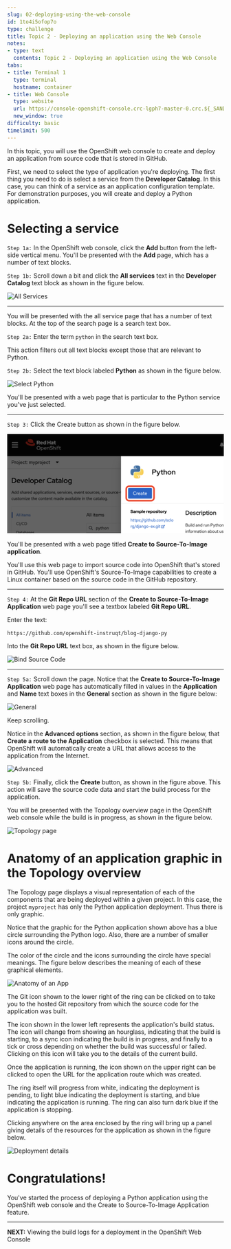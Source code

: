```yaml
---
slug: 02-deploying-using-the-web-console
id: 1to4i5ofop7o
type: challenge
title: Topic 2 - Deploying an application using the Web Console
notes:
- type: text
  contents: Topic 2 - Deploying an application using the Web Console
tabs:
- title: Terminal 1
  type: terminal
  hostname: container
- title: Web Console
  type: website
  url: https://console-openshift-console.crc-lgph7-master-0.crc.${_SANDBOX_ID}.instruqt.io
  new_window: true
difficulty: basic
timelimit: 500
---
```


In this topic, you will use the OpenShift web console to create and deploy an application from source code that is stored in GitHub.

First, we need to select the type of application you're deploying. The first thing you need to do is select a service from the **Developer Catalog**. In this case, you can think of a service as an application configuration template. For demonstration purposes, you will create and deploy a Python application.

# Selecting a service

`Step 1a:` In the OpenShift web console, click the **Add** button from the left-side vertical menu. You'll be presented with the **Add** page, which has a number of text blocks.

`Step 1b:` Scroll down a bit and click the **All services** text in the **Developer Catalog** text block as shown in the figure below.

![All Services](../assets/all-services.png)

----

You will be presented with the all service page that has a number of text blocks. At the top of the search page is a search text box.

`Step 2a:` Enter the term `python` in the search text box.

This action filters out all text blocks except those that are relevant to Python.

`Step 2b:` Select the text block labeled **Python** as shown in the figure below.

![Select Python](../assets/select-python.png)

You'll be presented with a web page that is particular to the Python service you've just selected.

----

`Step 3:` Click the Create button as shown in the figure below.

![Create app](../assets/app-create.png)

You'll be presented with a web page titled **Create to Source-To-Image application**.

You'll use this web page to import source code into OpenShift that's stored in GitHub. You'll use OpenShift's Source-To-Image capabilities to create a Linux container based on the source code in the GitHub repository.

----

`Step 4:`  At the **Git Repo URL** section of the **Create to Source-To-Image Application** web page you'll see a textbox labeled **Git Repo URL**.

Enter the text:

```
https://github.com/openshift-instruqt/blog-django-py
```

Into the **Git Repo URL** text box, as shown in the figure below.

![Bind Source Code](../assets/app-git.png)

----

`Step 5a:` Scroll down the page. Notice that the **Create to Source-To-Image Application** web page has automatically filled in values in the **Application** and **Name** text boxes in the **General** section as shown in the figure below:

![General](../assets/app-general.png)

Keep scrolling.

Notice in the **Advanced options** section, as shown in the figure below, that **Create a route to the Application** checkbox is selected. This means that OpenShift will automatically create a URL that allows access to the application from the Internet.

![Advanced](../assets/app-advanced.png)


`Step 5b:` Finally, click the **Create** button, as shown in the figure above. This action will save the source code data and start the build process for the application.

You will be presented with the Topology overview page in the OpenShift web console while the build is in progress, as shown in the figure below.

![Topology page](../assets/topology.png)

# Anatomy of an application graphic in the Topology overview

The Topology page displays a visual representation of each of the components that are being deployed within a given project. In this case, the project `myproject` has only the Python application deployment. Thus there is only graphic.

Notice that the graphic for the Python application shown above has a blue circle surrounding the Python logo. Also, there are a number of smaller icons around the circle.

The color of the circle and the icons surrounding the circle have special meanings. The figure below describes the meaning of each of these graphical elements.

![Anatomy of an App](../assets/anatomy-of-app.png)

The Git icon shown to the lower right of the ring can be clicked on to take you to the hosted Git repository from which the source code for the application was built.

The icon shown in the lower left represents the application's build status. The icon will change from showing an hourglass, indicating that the build is starting, to a sync icon indicating the build is in progress, and finally to a tick or cross depending on whether the build was successful or failed. Clicking on this icon will take you to the details of the current build.

Once the application is running, the icon shown on the upper right can be clicked to open the URL for the application route which was created.

The ring itself will progress from white, indicating the deployment is pending, to light blue indicating the deployment is starting, and blue indicating the application is running. The ring can also turn dark blue if the application is stopping.

Clicking anywhere on the area enclosed by the ring will bring up a panel giving details of the resources for the application as shown in the figure below.

![Deployment details](../assets/graphic-n-data.png)

# Congratulations!

You've started the process of deploying a Python application using the OpenShift web console and the Create to Source-To-Image Application feature.

----
**NEXT:** Viewing the build logs for a deployment in the OpenShift Web Console